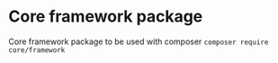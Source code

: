 # Core framework package
Core framework package to be used with composer
`composer require core/framework`
